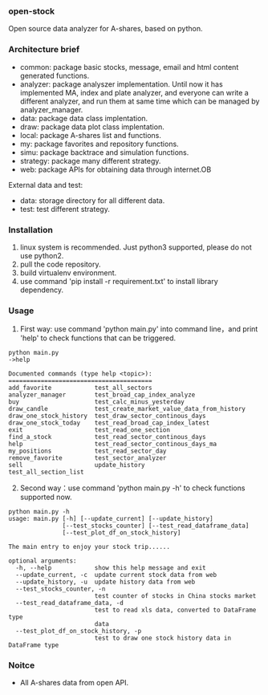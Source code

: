  
### open-stock

Open source data analyzer for A-shares, based on python.

### Architecture brief

- common: package basic stocks, message, email and html content generated functions.
- analyzer: package analyszer implementation. Until now it has implemented MA, index and plate analyzer, and everyone can write a different analyzer, and run them at same time which can be managed by analyzer_manager.
- data: package data class implentation.
- draw: package data plot class implentation.
- local: package A-shares list and functions.
- my: package favorites and repository functions.
- simu: package backtrace and simulation functions.
- strategy: package many different strategy.
- web: package APIs for obtaining data through internet.OB


External data and test:
- data: storage directory for all different data.
- test: test different strategy.


### Installation

1. linux system is recommended. Just python3 supported, please do not use python2.
2. pull the code repository.
3. build virtualenv environment.
4. use command 'pip install -r requirement.txt' to install library dependency.


### Usage

1. First way: use command 'python main.py' into command line，and print 'help' to check functions that can be triggered.

```
python main.py
->help

Documented commands (type help <topic>):
========================================
add_favorite            test_all_sectors                          
analyzer_manager        test_broad_cap_index_analyze              
buy                     test_calc_minus_yesterday                 
draw_candle             test_create_market_value_data_from_history
draw_one_stock_history  test_draw_sector_continous_days           
draw_one_stock_today    test_read_broad_cap_index_latest          
exit                    test_read_one_section                     
find_a_stock            test_read_sector_continous_days           
help                    test_read_sector_continous_days_ma        
my_positions            test_read_sector_day                      
remove_favorite         test_sector_analyzer                      
sell                    update_history                            
test_all_section_list
```

2. Second way：use command 'python main.py -h' to check functions supported now.

```
python main.py -h
usage: main.py [-h] [--update_current] [--update_history]
               [--test_stocks_counter] [--test_read_dataframe_data]
               [--test_plot_df_on_stock_history]

The main entry to enjoy your stock trip......

optional arguments:
  -h, --help            show this help message and exit
  --update_current, -c  update current stock data from web
  --update_history, -u  update history data from web
  --test_stocks_counter, -n
                        test counter of stocks in China stocks market
  --test_read_dataframe_data, -d
                        test to read xls data, converted to DataFrame type
                        data
  --test_plot_df_on_stock_history, -p
                        test to draw one stock history data in DataFrame type
```


### Noitce

- All A-shares data from open API.



